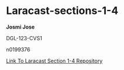 # Laracast-sections-1-4

**Josmi Jose**

DGL-123-CVS1

n0199376

[Link To Laracast Section 1-4 Repository](https://github.com/JosmiJose14/Laracast-sections-1-4)